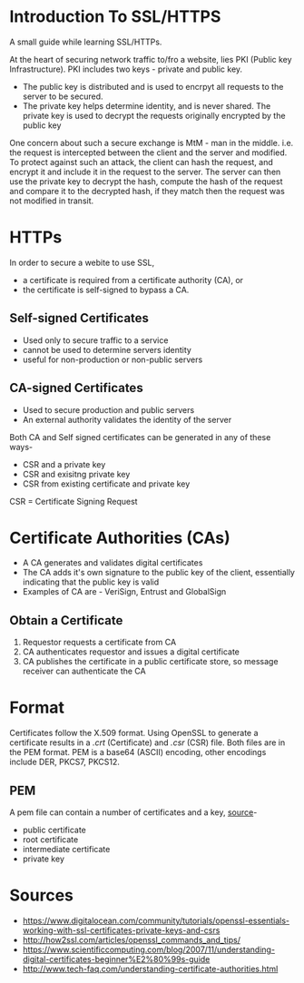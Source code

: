 Introduction To SSL/HTTPS
=========================
A small guide while learning SSL/HTTPs.


At the heart of securing network traffic to/fro a website, lies PKI (Public key Infrastructure).
PKI includes two keys - private and public key.
* The public key is distributed and is used to encrpyt all requests to the server to be secured.
* The private key helps determine identity, and is never shared. 
The private key is used to decrypt the requests originally encrypted by the public key

One concern about such a secure exchange is MtM - man in the middle. i.e. the request is intercepted between
the client and the server and modified. To protect against such an attack, the client can hash the request, and 
encrypt it and include it in the request to the server. The server can then use the private key to decrypt the 
hash, compute the hash of the request and compare it to the decrypted hash, if they match then the request was not 
modified in transit.

HTTPs
=====
In order to secure a webite to use SSL,
* a certificate is required from a certificate authority (CA), or 
* the certificate is self-signed to bypass a CA.

Self-signed Certificates
------------------------
* Used only to secure traffic to a service
* cannot be used to determine servers identity
* useful for non-production or non-public servers

CA-signed Certificates
----------------------
* Used to secure production and public servers
* An external authority validates the identity of the server

Both CA and Self signed certificates can be generated in any of these ways-
* CSR and a private key
* CSR and exisitng private key
* CSR from existing certificate and private key

CSR = Certificate Signing Request

Certificate Authorities (CAs)
=============================
* A CA generates and validates digital certificates
* The CA adds it's own signature to the public key of the client, essentially indicating that the public key is valid
* Examples of CA are - VeriSign, Entrust and GlobalSign

Obtain a Certificate
--------------------
1. Requestor requests a certificate from CA
2. CA authenticates requestor and issues a digital certificate
3. CA publishes the certificate in a public certificate store, so message receiver can authenticate the CA


Format
======
Certificates follow the X.509 format. Using OpenSSL to generate a certificate results in a *.crt* (Certificate) and *.csr* (CSR) file. Both files are in the PEM format. PEM is a base64 (ASCII) encoding, other encodings include DER, PKCS7, PKCS12.

PEM
---
A pem file can contain a number of certificates and a key, [source](http://how2ssl.com/articles/working_with_pem_files/)-
* public certificate
* root certificate
* intermediate certificate
* private key

Sources
=======
* https://www.digitalocean.com/community/tutorials/openssl-essentials-working-with-ssl-certificates-private-keys-and-csrs
* http://how2ssl.com/articles/openssl_commands_and_tips/
* https://www.scientificcomputing.com/blog/2007/11/understanding-digital-certificates-beginner%E2%80%99s-guide
* http://www.tech-faq.com/understanding-certificate-authorities.html

